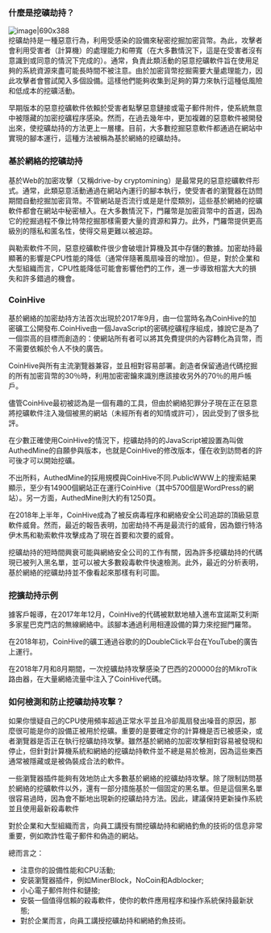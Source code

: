 ### 什麼是挖礦劫持？
![image|690x388](upload://7Nd0gv5zkhoHpy7OfawQvoHrBEd.png)  
挖礦劫持是一種惡意行為，利用受感染的設備來秘密挖掘加密貨幣。為此，攻擊者會利用受害者（計算機）的處理能力和帶寬（在大多數情況下，這是在受害者沒有意識到或同意的情況下完成的）。通常，負責此類活動的惡意挖礦軟件旨在使用足夠的系統資源來盡可能長時間不被注意。由於加密貨幣挖掘需要大量處理能力，因此攻擊者會嘗試闖入多個設備。這樣他們能夠收集到足夠的算力來執行這種低風險和低成本的挖礦活動。

早期版本的惡意挖礦軟件依賴於受害者點擊惡意鏈接或電子郵件附件，使系統無意中被隱藏的加密挖礦程序感染。然而，在過去幾年中，更加複雜的惡意軟件被開發出來，使挖礦劫持的方法更上一層樓。目前，大多數挖掘惡意軟件都通過在網站中實現的腳本運行，這種方法被稱為基於網絡的挖礦劫持。

### 基於網絡的挖礦劫持

基於Web的加密攻擊（又稱drive-by cryptomining）是最常見的惡意挖礦軟件形式。通常，此類惡意活動通過在網站內運行的腳本執行，使受害者的瀏覽器在訪問期間自動挖掘加密貨幣。不管網站是否流行或是是什麼類別，這些基於網絡的挖礦軟件都會在網站中秘密植入。在大多數情況下，門羅幣是加密貨幣中的首選，因為它的挖掘過程不像比特幣挖掘那樣需要大量的資源和算力。此外，門羅幣提供更高級別的隱私和匿名性，使得交易更難以被追踪。

與勒索軟件不同，惡意挖礦軟件很少會破壞計算機及其中存儲的數據。加密劫持最顯著的影響是CPU性能的降低（通常伴隨著風扇噪音的增加）。但是，對於企業和大型組織而言，CPU性能降低可能會影響他們的工作，進一步導致相當大大的損失和許多錯過的機會。

### CoinHive

基於網絡的加密劫持方法首次出現於2017年9月，由一位當時名為CoinHive的加密礦工公開發布.CoinHive由一個JavaScript的密碼挖礦程序組成，據說它是為了一個崇高的目標而創造的：使網站所有者可以將其免費提供的內容轉化為貨幣，而不需要依賴於令人不快的廣告。

CoinHive與所有主流瀏覽器兼容，並且相對容易部署。創造者保留通過代碼挖掘的所有加密貨幣的30％時，利用加密密鑰來識別應該接收另外的70％的用戶帳戶。

儘管CoinHive最初被認為是一個有趣的工具，但由於網絡犯罪分子現在正在惡意將挖礦軟件注入幾個被黑的網站（未經所有者的知情或許可），因此受到了很多批評。

在少數正確使用CoinHive的情況下，挖礦劫持的的JavaScript被設置為叫做AuthedMine的自願參與版本，也就是CoinHive的修改版本，僅在收到訪問者的許可後才可以開始挖礦。

不出所料，AuthedMine的採用規模與CoinHive不同.PublicWWW上的搜索結果顯示，至少有14900個網站正在運行CoinHive（其中5700個是WordPress的網站）。另一方面，AuthedMine則大約有1250頁。

在2018年上半年，CoinHive成為了被反病毒程序和網絡安全公司追踪的頂級惡意軟件威脅。然而，最近的報告表明，加密劫持不再是最流行的威脅，因為銀行特洛伊木馬和勒索軟件攻擊成為了現在首要和次要的威脅。

挖礦劫持的短時間興衰可能與網絡安全公司的工作有關，因為許多挖礦劫持的代碼現已被列入黑名單，並可以被大多數殺毒軟件快速檢測。此外，最近的分析表明，基於網絡的挖礦劫持並不像看起來那樣有利可圖。

### 挖擴劫持示例

據客戶報導，在2017年年12月，CoinHive的代碼被默默地植入進布宜諾斯艾利斯多家星巴克門店的無線網絡中。該腳本通過利用相連設備的算力來挖掘門羅幣。

在2018年初，CoinHive的礦工通過谷歌的的DoubleClick平台在YouTube的廣告上運行。

在2018年7月和8月期間，一次挖礦劫持攻擊感染了巴西的200000台的MikroTik路由器，在大量網絡流量中注入了CoinHive代碼。

### 如何檢測和防止挖礦劫持攻擊？

如果你懷疑自己的CPU使用頻率超過正常水平並且冷卻風扇發出噪音的原因，那麼很可能是你的設備正被用於挖礦。重要的是要確定你的計算機是否已被感染，或者瀏覽器是否正在執行挖礦劫持攻擊。雖然基於網絡的加密攻擊相對容易被發現和停止，但針對計算機系統和網絡的挖礦劫持軟件並不總是易於檢測，因為這些東西通常被隱藏或是被偽裝成合法的軟件。

一些瀏覽器插件能夠有效地防止大多數基於網絡的挖礦劫持攻擊。除了限制訪問基於網絡的挖礦軟件以外，還有一部分措施基於一個固定的黑名單。但是這個黑名單很容易過時，因為會不斷地出現新的挖礦劫持方法。因此，建議保持更新操作系統並且使用最新殺毒軟件

對於企業和大型組織而言，向員工講授有關挖礦劫持和網絡釣魚的技術的信息非常重要，例如欺詐性電子郵件和偽造的網站。

總而言之：

* 注意你的設備性能和CPU活動;
* 安装瀏覽器插件，例如MinerBlock，NoCoin和Adblocker;
* 小心電子郵件附件和鏈接;
* 安裝一個值得信賴的殺毒軟件，使你的軟件應用程序和操作系統保持最新狀態;
* 對於企業而言，向員工講授挖礦劫持和網絡釣魚技術。